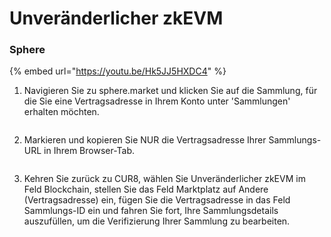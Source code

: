 # Unveränderlicher zkEVM

### Sphere

{% embed url="https://youtu.be/Hk5JJ5HXDC4" %}

1. Navigieren Sie zu sphere.market und klicken Sie auf die Sammlung, für die Sie eine Vertragsadresse in Ihrem Konto unter 'Sammlungen' erhalten möchten.

<figure><img src="../../.gitbook/assets/Screenshot 2025-01-31 at 10.22.29.png" alt=""><figcaption></figcaption></figure>

2. Markieren und kopieren Sie NUR die Vertragsadresse Ihrer Sammlungs-URL in Ihrem Browser-Tab.

<figure><img src="../../.gitbook/assets/Screenshot 2025-01-31 at 10.24.29.png" alt=""><figcaption></figcaption></figure>

3. Kehren Sie zurück zu CUR8, wählen Sie Unveränderlicher zkEVM im Feld Blockchain, stellen Sie das Feld Marktplatz auf Andere (Vertragsadresse) ein, fügen Sie die Vertragsadresse in das Feld Sammlungs-ID ein und fahren Sie fort, Ihre Sammlungsdetails auszufüllen, um die Verifizierung Ihrer Sammlung zu bearbeiten.

<figure><img src="../../.gitbook/assets/Screenshot 2025-01-31 at 10.28.14.png" alt=""><figcaption></figcaption></figure>